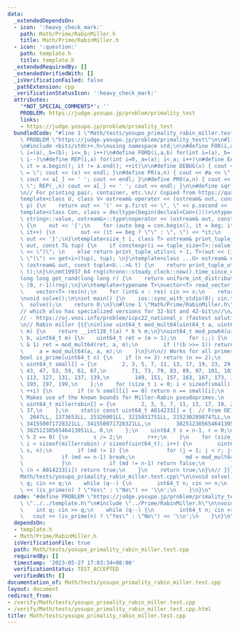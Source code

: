 ```yaml
---
data:
  _extendedDependsOn:
  - icon: ':heavy_check_mark:'
    path: Math/Prime/RabinMiller.h
    title: Math/Prime/RabinMiller.h
  - icon: ':question:'
    path: template.h
    title: template.h
  _extendedRequiredBy: []
  _extendedVerifiedWith: []
  _isVerificationFailed: false
  _pathExtension: cpp
  _verificationStatusIcon: ':heavy_check_mark:'
  attributes:
    '*NOT_SPECIAL_COMMENTS*': ''
    PROBLEM: https://judge.yosupo.jp/problem/primality_test
    links:
    - https://judge.yosupo.jp/problem/primality_test
  bundledCode: "#line 1 \"Math/tests/yosupo_primality_rabin_miller.test.cpp\"\n#define\
    \ PROBLEM \"https://judge.yosupo.jp/problem/primality_test\"\n\n#line 1 \"template.h\"\
    \n#include <bits/stdc++.h>\nusing namespace std;\n\n#define FOR(i,a,b) for(int\
    \ i=(a),_b=(b); i<=_b; i++)\n#define FORD(i,a,b) for(int i=(a),_b=(b); i>=_b;\
    \ i--)\n#define REP(i,a) for(int i=0,_a=(a); i<_a; i++)\n#define EACH(it,a) for(__typeof(a.begin())\
    \ it = a.begin(); it != a.end(); ++it)\n\n#define DEBUG(x) { cout << #x << \"\
    \ = \"; cout << (x) << endl; }\n#define PR(a,n) { cout << #a << \" = \"; FOR(_,1,n)\
    \ cout << a[_] << ' '; cout << endl; }\n#define PR0(a,n) { cout << #a << \" =\
    \ \"; REP(_,n) cout << a[_] << ' '; cout << endl; }\n\n#define sqr(x) ((x) * (x))\n\
    \n// For printing pair, container, etc.\n// Copied from https://quangloc99.github.io/2021/07/30/my-CP-debugging-template.html\n\
    template<class U, class V> ostream& operator << (ostream& out, const pair<U, V>&\
    \ p) {\n    return out << '(' << p.first << \", \" << p.second << ')';\n}\n\n\
    template<class Con, class = decltype(begin(declval<Con>()))>\ntypename enable_if<!is_same<Con,\
    \ string>::value, ostream&>::type\noperator << (ostream& out, const Con& con)\
    \ {\n    out << '{';\n    for (auto beg = con.begin(), it = beg; it != con.end();\
    \ it++) {\n        out << (it == beg ? \"\" : \", \") << *it;\n    }\n    return\
    \ out << '}';\n}\ntemplate<size_t i, class T> ostream& print_tuple_utils(ostream&\
    \ out, const T& tup) {\n    if constexpr(i == tuple_size<T>::value) return out\
    \ << \")\"; \n    else return print_tuple_utils<i + 1, T>(out << (i ? \", \" :\
    \ \"(\") << get<i>(tup), tup); \n}\ntemplate<class ...U> ostream& operator <<\
    \ (ostream& out, const tuple<U...>& t) {\n    return print_tuple_utils<0, tuple<U...>>(out,\
    \ t);\n}\n\nmt19937_64 rng(chrono::steady_clock::now().time_since_epoch().count());\n\
    long long get_rand(long long r) {\n    return uniform_int_distribution<long long>\
    \ (0, r-1)(rng);\n}\n\ntemplate<typename T>\nvector<T> read_vector(int n) {\n\
    \    vector<T> res(n);\n    for (int& x : res) cin >> x;\n    return res;\n}\n\
    \nvoid solve();\n\nint main() {\n    ios::sync_with_stdio(0); cin.tie(0);\n  \
    \  solve();\n    return 0;\n}\n#line 1 \"Math/Prime/RabinMiller.h\"\n// From https://github.com/SnapDragon64/ContestLibrary/blob/master/math.h\n\
    // which also has specialized versions for 32-bit and 42-bit\n//\n// Tested:\n\
    // - https://oj.vnoi.info/problem/icpc22_national_c (fastest solution)\n// - https://www.spoj.com/problems/PON/\n\
    \n// Rabin miller {{{\ninline uint64_t mod_mult64(uint64_t a, uint64_t b, uint64_t\
    \ m) {\n    return __int128_t(a) * b % m;\n}\nuint64_t mod_pow64(uint64_t a, uint64_t\
    \ b, uint64_t m) {\n    uint64_t ret = (m > 1);\n    for (;;) {\n        if (b\
    \ & 1) ret = mod_mult64(ret, a, m);\n        if (!(b >>= 1)) return ret;\n   \
    \     a = mod_mult64(a, a, m);\n    }\n}\n\n// Works for all primes p < 2^64\n\
    bool is_prime(uint64_t n) {\n    if (n <= 3) return (n >= 2);\n    static const\
    \ uint64_t small[] = {\n        2, 3, 5, 7, 11, 13, 17, 19, 23, 29, 31, 37, 41,\
    \ 43, 47, 53, 59, 61, 67,\n        71, 73, 79, 83, 89, 97, 101, 103, 107, 109,\
    \ 113, 127, 131, 137, 139,\n        149, 151, 157, 163, 167, 173, 179, 181, 191,\
    \ 193, 197, 199,\n    };\n    for (size_t i = 0; i < sizeof(small) / sizeof(uint64_t);\
    \ ++i) {\n        if (n % small[i] == 0) return n == small[i];\n    }\n\n    //\
    \ Makes use of the known bounds for Miller-Rabin pseudoprimes.\n    static const\
    \ uint64_t millerrabin[] = {\n        2, 3, 5, 7, 11, 13, 17, 19, 23, 29, 31,\
    \ 37,\n    };\n    static const uint64_t A014233[] = {  // From OEIS.\n      \
    \  2047LL, 1373653LL, 25326001LL, 3215031751LL, 2152302898747LL,\n        3474749660383LL,\
    \ 341550071728321LL, 341550071728321LL,\n        3825123056546413051LL, 3825123056546413051LL,\
    \ 3825123056546413051LL, 0,\n    };\n    uint64_t s = n-1, r = 0;\n    while (s\
    \ % 2 == 0) {\n        s /= 2;\n        r++;\n    }\n    for (size_t i = 0, j;\
    \ i < sizeof(millerrabin) / sizeof(uint64_t); i++) {\n        uint64_t md = mod_pow64(millerrabin[i],\
    \ s, n);\n        if (md != 1) {\n            for (j = 1; j < r; j++) {\n    \
    \            if (md == n-1) break;\n                md = mod_mult64(md, md, n);\n\
    \            }\n            if (md != n-1) return false;\n        }\n        if\
    \ (n < A014233[i]) return true;\n    }\n    return true;\n}\n// }}}\n#line 5 \"\
    Math/tests/yosupo_primality_rabin_miller.test.cpp\"\n\nvoid solve() {\n    int\
    \ q; cin >> q;\n    while (q--) {\n        int64_t n; cin >> n;\n        cout\
    \ << (is_prime(n) ? \"Yes\" : \"No\") << '\\n';\n    }\n}\n"
  code: "#define PROBLEM \"https://judge.yosupo.jp/problem/primality_test\"\n\n#include\
    \ \"../../template.h\"\n#include \"../Prime/RabinMiller.h\"\n\nvoid solve() {\n\
    \    int q; cin >> q;\n    while (q--) {\n        int64_t n; cin >> n;\n     \
    \   cout << (is_prime(n) ? \"Yes\" : \"No\") << '\\n';\n    }\n}\n"
  dependsOn:
  - template.h
  - Math/Prime/RabinMiller.h
  isVerificationFile: true
  path: Math/tests/yosupo_primality_rabin_miller.test.cpp
  requiredBy: []
  timestamp: '2023-05-27 17:03:34+08:00'
  verificationStatus: TEST_ACCEPTED
  verifiedWith: []
documentation_of: Math/tests/yosupo_primality_rabin_miller.test.cpp
layout: document
redirect_from:
- /verify/Math/tests/yosupo_primality_rabin_miller.test.cpp
- /verify/Math/tests/yosupo_primality_rabin_miller.test.cpp.html
title: Math/tests/yosupo_primality_rabin_miller.test.cpp
---
```


